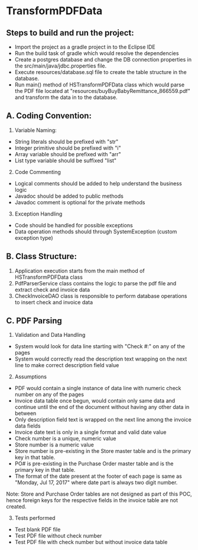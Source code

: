 # TransformPDFData

Steps to build and run the project:
----------------------------------

- Import the project as a gradle project in to the Eclipse IDE
- Run the build task of gradle which would resolve the dependencies
- Create a postgres database and change the DB connection properties in the src/main/java/jdbc.properties file.
- Execute resources/database.sql file to create the table structure in the database. 
- Run main() method of HSTransformPDFData class which would parse the PDF file located at "resources/buyBuyBabyRemittance_866559.pdf" and transform the data in to the database.


A. Coding Convention:
--------------------

1. Variable Naming:

- String literals should be prefixed with "str" 
- Integer primitive should be prefixed with "i"
- Array variable should be prefixed with "arr"
- List type variable should be suffixed "list"

2. Code Commenting

- Logical comments should be added to help understand the business logic
- Javadoc should be added to public methods
- Javadoc comment is optional for the private methods

3. Exception Handling

- Code should be handled for possible exceptions
- Data operation methods should through SystemException (custom exception type)


B. Class Structure:
------------------

1. Application execution starts from the main method of HSTransformPDFData class
2. PdfParserService class contains the logic to parse the pdf file and extract check and invoice data
3. CheckInvoiceDAO class is responsible to perform database operations to insert check and invoice data

C. PDF Parsing 
--------------

1. Validation and Data Handling

- System would look for data line starting with "Check #:" on any of the pages
- System would correctly read the description text wrapping on the next line to make correct description field value

2. Assumptions

- PDF would contain a single instance of data line with numeric check number on any of the pages
- Invoice data table once begun, would contain only same data and continue until the end of the document without having any other data in between
- Only description field text is wrapped on the next line among the invoice data fields
- Invoice date text is only in a single format and valid date value 
- Check number is a unique, numeric value
- Store number is a numeric value
- Store number is pre-existing in the Store master table and is the primary key in that table. 
- PO# is pre-existing in the Purchase Order master table and is the primary key in that table. 
- The format of the date present at the footer of each page is same as "Monday, Jul 17, 2017" where date part is always two digit number.

Note: Store and Purchase Order tables are not designed as part of this POC, hence foreign keys for the respective fields in the invoice table are not created.

3. Tests performed

- Test blank PDF file
- Test PDF file without check number
- Test PDF file with check number but without invoice data table
